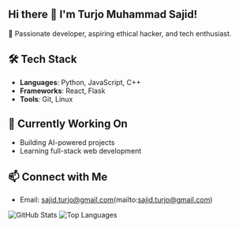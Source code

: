 ## Hi there 👋 I'm Turjo Muhammad Sajid!
🚀 Passionate developer, aspiring ethical hacker, and tech enthusiast.

## 🛠️ Tech Stack
- **Languages**: Python, JavaScript, C++
- **Frameworks**: React, Flask
- **Tools**: Git, Linux

## 🔭 Currently Working On
- Building AI-powered projects
- Learning full-stack web development

## 📫 Connect with Me
- Email: sajid.turjo@gmail.com(mailto:sajid.turjo@gmail.com)

![GitHub Stats](https://github-readme-stats.vercel.app/api?username=turjosajid&show_icons=true&theme=radical)
![Top Languages](https://github-readme-stats.vercel.app/api/top-langs/?username=turjosajid&layout=compact&theme=radical)

